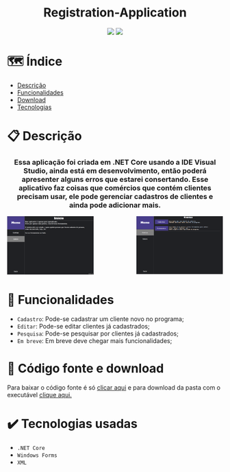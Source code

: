 <h1 align="center"> Registration-Application </h1>
<p align="center">
<img src="http://img.shields.io/static/v1?label=license&message=GNU%203.0v&color=green&style=flat"/>
<img src="http://img.shields.io/static/v1?label=status&message=beta&color=orange&style=plastic"/>
</p>

# :world_map: Índice
* [Descrição](#clipboard-descrição)
* [Funcionalidades](#hammer-funcionalidades)
* [Download](#file_folder-código-fonte-e-download)
* [Tecnologias](#heavy_check_mark-tecnologias-usadas)

# :clipboard: Descrição
<div>
<h3 align="center">Essa aplicação foi criada em .NET Core usando a IDE Visual Studio, ainda está em desenvolvimento, então poderá apresenter alguns erros que estarei consertando. Esse aplicativo faz coisas que comércios que contém clientes precisam usar, ele pode gerenciar cadastros de clientes e ainda pode adicionar mais.</h5>
<img width="40%" height="35%" src="https://github.com/Darkx32/Registration-Application/blob/master/src/Images/Menu_Inicio.png"/>
<img align="right" width="40%" height="35%" src="https://github.com/Darkx32/Registration-Application/blob/master/src/Images/Menu_Contas.png"/>
</div>

# :hammer: Funcionalidades
 - `Cadastro`: Pode-se cadastrar um cliente novo no programa;
 - `Editar`: Pode-se editar clientes já cadastrados;
 - `Pesquisa`: Pode-se pesquisar por clientes já cadastrados;
 - `Em breve`: Em breve deve chegar mais funcionalidades;
 
 # :file_folder: Código fonte e download
 <div>
 <p>Para baixar o código fonte é só <a href="https://github.com/Darkx32/Registration-Application/archive/refs/heads/master.zip">clicar aqui</a> e para download da pasta com o executável <a href="https://github.com/Darkx32/Registration-Application/releases/download/0.0.1/Registration-Application.zip">clique aqui.</a></p>
 </div>
 
 # :heavy_check_mark: Tecnologias usadas
 * `.NET Core`
 * `Windows Forms`
 * `XML`

